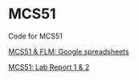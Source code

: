 # MCS51
Code for MCS51

[MCS51 & FLM: Google spreadsheets](https://docs.google.com/spreadsheets/d/10dCigO38gw2VPMzsFVlQg4gJATsTRQVfFie0X2yQqfU/edit?usp=sharing)

[MCS51: Lab Report 1 & 2](https://docs.google.com/document/d/1qnNzvsrLwt216eVq1URDe33S2MMpXpAT6VD4ljbxLWs/edit?usp=sharing)